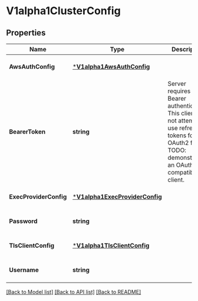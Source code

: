 # V1alpha1ClusterConfig

## Properties
Name | Type | Description | Notes
------------ | ------------- | ------------- | -------------
**AwsAuthConfig** | [***V1alpha1AwsAuthConfig**](v1alpha1AWSAuthConfig.md) |  | [optional] [default to null]
**BearerToken** | **string** | Server requires Bearer authentication. This client will not attempt to use refresh tokens for an OAuth2 flow. TODO: demonstrate an OAuth2 compatible client. | [optional] [default to null]
**ExecProviderConfig** | [***V1alpha1ExecProviderConfig**](v1alpha1ExecProviderConfig.md) |  | [optional] [default to null]
**Password** | **string** |  | [optional] [default to null]
**TlsClientConfig** | [***V1alpha1TlsClientConfig**](v1alpha1TLSClientConfig.md) |  | [optional] [default to null]
**Username** | **string** |  | [optional] [default to null]

[[Back to Model list]](../README.md#documentation-for-models) [[Back to API list]](../README.md#documentation-for-api-endpoints) [[Back to README]](../README.md)


